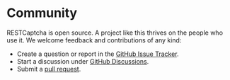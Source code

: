 # Community

RESTCaptcha is open source. A project like this thrives on the people who use it. We welcome feedback and contributions of any kind:

* Create a question or report in the [GitHub Issue Tracker](https://github.com/openpotato/restcaptcha/issues).
* Start a discussion under [GitHub Discussions](https://github.com/openpotato/restcaptcha/discussions).
* Submit a [pull request](https://github.com/openpotato/restcaptcha/pulls).
